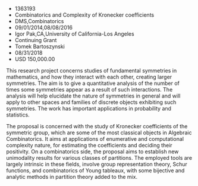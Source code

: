 
* 1363193
* Combinatorics and Complexity of Kronecker coefficients
* DMS,Combinatorics
* 09/01/2014,08/08/2016
* Igor Pak,CA,University of California-Los Angeles
* Continuing Grant
* Tomek Bartoszynski
* 08/31/2018
* USD 150,000.00

This research project concerns studies of fundamental symmetries in mathematics,
and how they interact with each other, creating larger symmetries. The aim is to
give a quantitative analysis of the number of times some symmetries appear as a
result of such interactions. The analysis will help elucidate the nature of
symmetries in general and will apply to other spaces and families of discrete
objects exhibiting such symmetries. The work has important applications in
probability and statistics.

The proposal is concerned with the study of Kronecker coefficients of the
symmetric group, which are some of the most classical objects in Algebraic
Combinatorics. It aims at applications of enumerative and computational
complexity nature, for estimating the coefficients and deciding their
positivity. On a combinatorics side, the proposal aims to establish new
unimodality results for various classes of partitions. The employed tools are
largely intrinsic in these fields, involve group representation theory, Schur
functions, and combinatorics of Young tableaux, with some bijective and analytic
methods in partition theory added to the mix.
